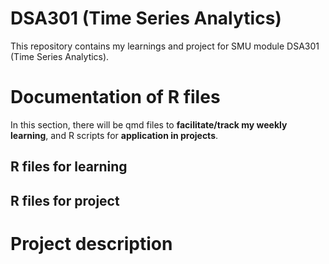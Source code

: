 # DSA301 (Time Series Analytics)
This repository contains my learnings and project for SMU module DSA301 (Time Series Analytics).

# Documentation of R files
In this section, there will be qmd files to __facilitate/track my weekly learning__, and R scripts for __application in projects__.
## R files for learning


## R files for project

# Project description
